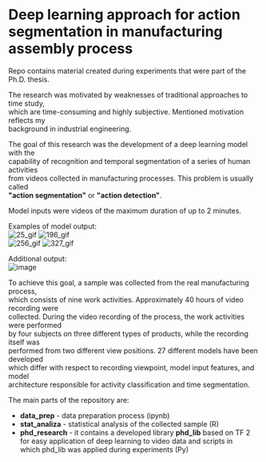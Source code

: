 # Deep learning approach for action segmentation in manufacturing assembly process
Repo contains material created during experiments that were part of the Ph.D. thesis.

The research was motivated by weaknesses of traditional approaches to time study,     
which are time-consuming and highly subjective. Mentioned motivation reflects my   
background in industrial engineering.  

The goal of this research was the development of a deep learning model with the   
capability of recognition and temporal segmentation of a series of human activities   
from videos collected in manufacturing processes. This problem is usually called   
**"action segmentation"** or **"action detection"**.

Model inputs were videos of the maximum duration of up to 2 minutes.

Examples of model output:  
![25_gif](https://user-images.githubusercontent.com/34508474/109804982-2fa56480-7c23-11eb-86a3-8c17f60f4261.gif)
![196_gif](https://user-images.githubusercontent.com/34508474/109804991-3338eb80-7c23-11eb-9cb2-cb6c99a60b1d.gif)  
![256_gif](https://user-images.githubusercontent.com/34508474/109805003-3633dc00-7c23-11eb-9815-57abe2f80911.gif)
![327_gif](https://user-images.githubusercontent.com/34508474/109805011-37fd9f80-7c23-11eb-8188-ab54e32b81dc.gif)

Additional output:  
![image](https://user-images.githubusercontent.com/34508474/109805975-662faf00-7c24-11eb-8d07-5139e87bfb6d.png)

To achieve this goal, a sample was collected from the real manufacturing process,    
which consists of nine work activities. Approximately 40 hours of video recording were   
collected. During the video recording of the process, the work activities were performed     
by four subjects on three different types of products, while the recording itself was   
performed from two different view positions. 27 different models have been developed  
which differ with respect to recording viewpoint, model input features, and model   
architecture responsible for activity classification and time segmentation.      

The main parts of the repository are:
* **data_prep** - data preparation process (ipynb)
* **stat_analiza** - statistical analysis of the collected sample (R)
* **phd_research** - it contains a developed library **phd_lib** based on TF 2     
for easy application of deep learning to video data and scripts in   
which phd_lib was applied during experiments (Py)




